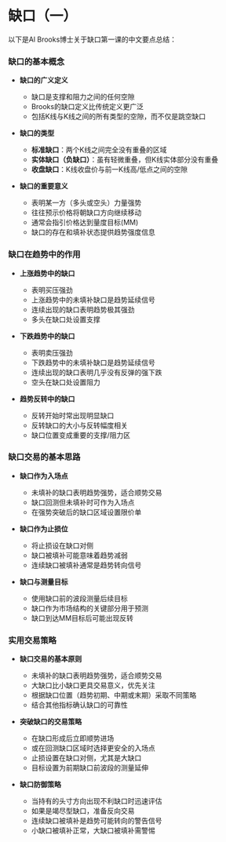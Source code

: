 # 缺口（一）

以下是Al Brooks博士关于缺口第一课的中文要点总结：

### 缺口的基本概念
- **缺口的广义定义**
  - 缺口是支撑和阻力之间的任何空隙
  - Brooks的缺口定义比传统定义更广泛
  - 包括K线与K线之间的所有类型的空隙，而不仅是跳空缺口

- **缺口的类型**
  - **标准缺口**：两个K线之间完全没有重叠的区域
  - **实体缺口（负缺口）**：虽有轻微重叠，但K线实体部分没有重叠
  - **收盘缺口**：K线收盘价与前一K线高/低点之间的空隙

- **缺口的重要意义**
  - 表明某一方（多头或空头）力量强势
  - 往往预示价格将朝缺口方向继续移动
  - 通常会指引价格达到量度目标(MM)
  - 缺口的存在和填补状态提供趋势强度信息

### 缺口在趋势中的作用
- **上涨趋势中的缺口**
  - 表明买压强劲
  - 上涨趋势中的未填补缺口是趋势延续信号
  - 连续出现的缺口表明趋势极其强劲
  - 多头在缺口处设置支撑

- **下跌趋势中的缺口**
  - 表明卖压强劲
  - 下跌趋势中的未填补缺口是趋势延续信号
  - 连续出现的缺口表明几乎没有反弹的强下跌
  - 空头在缺口处设置阻力

- **趋势反转中的缺口**
  - 反转开始时常出现明显缺口
  - 反转缺口的大小与反转幅度相关
  - 缺口位置变成重要的支撑/阻力区

### 缺口交易的基本思路
- **缺口作为入场点**
  - 未填补的缺口表明趋势强势，适合顺势交易
  - 缺口回测但未填补时可作为入场点
  - 在强势突破后的缺口区域设置限价单

- **缺口作为止损位**
  - 将止损设在缺口对侧
  - 缺口被填补可能意味着趋势减弱
  - 连续缺口被填补通常是趋势转向信号

- **缺口与测量目标**
  - 使用缺口前的波段测量后续目标
  - 缺口作为市场结构的关键部分用于预测
  - 缺口到达MM目标后可能出现反转 

### 实用交易策略
- **缺口交易的基本原则**
  - 未填补的缺口表明趋势强势，适合顺势交易
  - 大缺口比小缺口更具交易意义，优先关注
  - 根据缺口位置（趋势初期、中期或末期）采取不同策略
  - 结合其他指标确认缺口的可靠性

- **突破缺口的交易策略**
  - 在缺口形成后立即顺势进场
  - 或在回测缺口区域时选择更安全的入场点
  - 止损设置在缺口对侧，尤其是大缺口
  - 目标设置为前期缺口前波段的测量延伸

- **缺口防御策略**
  - 当持有的头寸方向出现不利缺口时迅速评估
  - 如果是竭尽型缺口，准备反向交易
  - 连续缺口被填补是趋势可能转向的警告信号
  - 小缺口被填补正常，大缺口被填补需警惕 